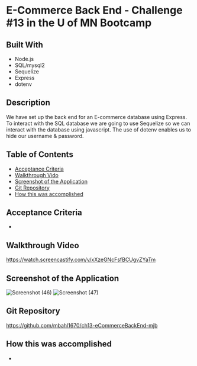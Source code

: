 # E-Commerce Back End - Challenge #13 in the U of MN Bootcamp

## Built With
* Node.js
* SQL/mysql2
* Sequelize
* Express
* dotenv

## Description
We have set up the back end for an E-commerce database using Express.  To interact with the SQL database we are going to use Sequelize so we can interact with the database using javascript.  The use of dotenv enables us to hide our username & password.

## Table of Contents
* [Acceptance Criteria](#acceptance-criteria)
* [Walkthrough Vido](#walkthrough-video)
* [Screenshot of the Application](#screenshot-of-the-application)
* [Git Repository](#git-repository)
* [How this was accomplished](#how-this-was-accomplished)

## Acceptance Criteria
* 

## Walkthrough Video
https://watch.screencastify.com/v/xXzeGNcFsfBCUgvZYaTm

## Screenshot of the Application
![Screenshot (46)](https://user-images.githubusercontent.com/90292697/149643579-4fb95f45-4d0a-49a7-ba03-9f1f183febb9.png)
![Screenshot (47)](https://user-images.githubusercontent.com/90292697/149643582-2e4fb932-2bbd-4a4b-a571-d15a47eed37e.png)

## Git Repository
https://github.com/mbahl1670/ch13-eCommerceBackEnd-mjb


## How this was accomplished
* 
